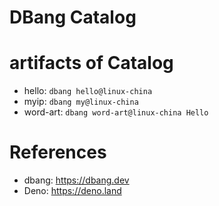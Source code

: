 DBang Catalog
===============

# artifacts of Catalog

* hello: `dbang hello@linux-china`
* myip: `dbang my@linux-china`
* word-art: `dbang word-art@linux-china Hello`

# References

* dbang: https://dbang.dev
* Deno: https://deno.land
